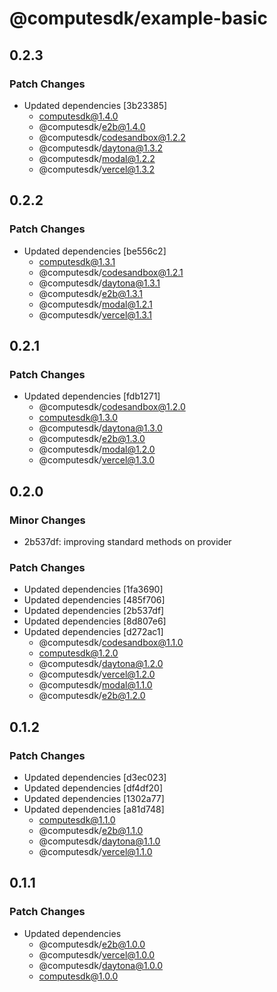 # @computesdk/example-basic

## 0.2.3

### Patch Changes

- Updated dependencies [3b23385]
  - computesdk@1.4.0
  - @computesdk/e2b@1.4.0
  - @computesdk/codesandbox@1.2.2
  - @computesdk/daytona@1.3.2
  - @computesdk/modal@1.2.2
  - @computesdk/vercel@1.3.2

## 0.2.2

### Patch Changes

- Updated dependencies [be556c2]
  - computesdk@1.3.1
  - @computesdk/codesandbox@1.2.1
  - @computesdk/daytona@1.3.1
  - @computesdk/e2b@1.3.1
  - @computesdk/modal@1.2.1
  - @computesdk/vercel@1.3.1

## 0.2.1

### Patch Changes

- Updated dependencies [fdb1271]
  - @computesdk/codesandbox@1.2.0
  - computesdk@1.3.0
  - @computesdk/daytona@1.3.0
  - @computesdk/e2b@1.3.0
  - @computesdk/modal@1.2.0
  - @computesdk/vercel@1.3.0

## 0.2.0

### Minor Changes

- 2b537df: improving standard methods on provider

### Patch Changes

- Updated dependencies [1fa3690]
- Updated dependencies [485f706]
- Updated dependencies [2b537df]
- Updated dependencies [8d807e6]
- Updated dependencies [d272ac1]
  - @computesdk/codesandbox@1.1.0
  - computesdk@1.2.0
  - @computesdk/daytona@1.2.0
  - @computesdk/vercel@1.2.0
  - @computesdk/modal@1.1.0
  - @computesdk/e2b@1.2.0

## 0.1.2

### Patch Changes

- Updated dependencies [d3ec023]
- Updated dependencies [df4df20]
- Updated dependencies [1302a77]
- Updated dependencies [a81d748]
  - computesdk@1.1.0
  - @computesdk/e2b@1.1.0
  - @computesdk/daytona@1.1.0
  - @computesdk/vercel@1.1.0

## 0.1.1

### Patch Changes

- Updated dependencies
  - @computesdk/e2b@1.0.0
  - @computesdk/vercel@1.0.0
  - @computesdk/daytona@1.0.0
  - computesdk@1.0.0
